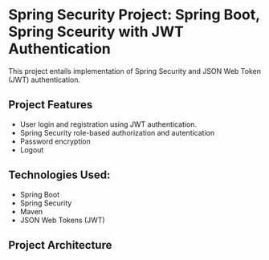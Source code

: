 # Spring Security Project: Spring Boot, Spring Sceurity with JWT Authentication 

This project entails implementation of Spring Security and JSON Web Token (JWT) authentication.
## Project Features
- User login and registration using JWT authentication.
- Spring Security role-based authorization and autentication 
- Password encryption
- Logout

## Technologies Used:
- Spring Boot
- Spring Security
- Maven
- JSON Web Tokens (JWT)

## Project Architecture

